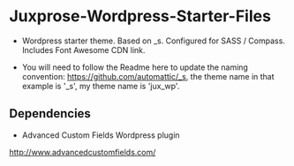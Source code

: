 # Juxprose-Wordpress-Starter-Files

- Wordpress starter theme. Based on _s. Configured for SASS / Compass. Includes Font Awesome CDN link. 

- You will need to follow the Readme here to update the naming convention: https://github.com/automattic/_s, the theme name in that example is '_s', my theme name is 'jux_wp'.

## Dependencies

- Advanced Custom Fields Wordpress plugin

http://www.advancedcustomfields.com/
